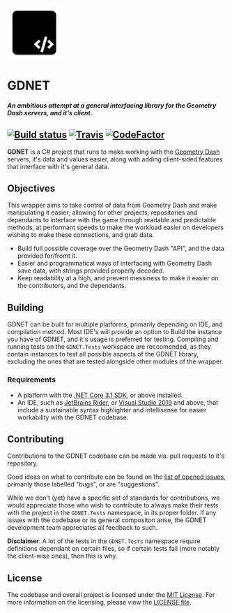 ![GDNET Logo](https://github.com/GDdotNET/GDNET/blob/master/assets/GDNET-Logo-1.png?raw=trueraw=tru)
# GDNET
##### An ambitious attempt at a general interfacing library for the Geometry Dash servers, and it's client.
[![Build status](https://ci.appveyor.com/api/projects/status/6et45t95wb0503qp?svg=true)](https://ci.appveyor.com/project/GDdotNET/gdnet-xqlm4) [![Travis](https://travis-ci.com/GDdotNET/GDNET.svg?branch=master)](https://travis-ci.com/github/GDdotNET/GDNET) [![CodeFactor](https://www.codefactor.io/repository/github/gddotnet/gdnet/badge/master)](https://www.codefactor.io/repository/github/gddotnet/gdnet/overview/master)
----

**GDNET** is a C# project that runs to make working with the [Geometry Dash](http://robtopgames.com) servers, it's data and values easier, along with adding client-sided features that interface with it's general data.

## Objectives
This wrapper aims to take control of data from Geometry Dash and make manipulating it easier; allowing for other projects, repositories and dependants to interface with the game through readable and predictable methods, at performant speeds to make the workload easier on developers wishing to make these connections, and grab data.
* Build full possible coverage over the Geometry Dash "API", and the data provided for/fromt it.
* Easier and programmatical ways of interfacing with Geometry Dash save data, with strings provided properly decoded.
* Keep readability at a high, and prevent messiness to make it easier on the contributors, and the dependants.

## Building
GDNET can be built for multiple platforms, primarily depending on IDE, and compilation method. Most IDE's will provide an option to Build the instance you have of GDNET, and it's usage is preferred for testing. Compiling and running tests on the `GDNET.Tests` workspace are reccomended, as they contain instances to test all possible aspects of the GDNET library, excluding the ones that are tested alongside other modules of the wrapper.
### Requirements
* A platform with the [.NET Core 3.1 SDK](https://dotnet.microsoft.com/download/dotnet-core), or above installed.
* An IDE, such as [JetBrains Rider](https://www.jetbrains.com/rider/), or [Visual Studio 2019](https://visualstudio.microsoft.com/) and above, that include a sustainable syntax highlighter and intellisense for easier workability with the GDNET codebase.

## Contributing
Contributions to the GDNET codebase can be made via. pull requests to it's repository.

Good ideas on what to contribute can be found on the [list of opened issues](https://github.com/GDdotNET/GDNET/issues), primarily those labelled "bugs", or are "suggestions".

While we don't (yet) have a specific set of standards for contributions, we would appreciate those who wish to contribute to always make their tests with the project in the `GDNET.Tests` namespace, in its proper folder. If any issues with the codebase or its general compositon arise, the GDNET development team appreciates all feedback to such.

**Disclaimer**: A lot of the tests in the `GDNET.Tests` namespace require definitions dependant on certain files, so if certain tests fail (more notably the client-wise ones), then this is why.

## License
The codebase and overall project is licensed under the [MIT License](https://opensource.org/licenses/MIT). For more information on the licensing, please view the [LICENSE file](https://github.com/Homurasama/GDNETPrivate/blob/master/LICENSE).